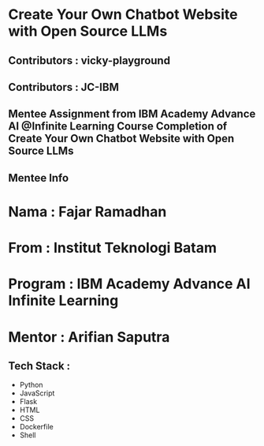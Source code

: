 # Create Your Own Chatbot Website with Open Source LLMs
## Contributors : vicky-playground
## Contributors : JC-IBM

Mentee Assignment from IBM Academy Advance AI @Infinite Learning
Course Completion of Create Your Own Chatbot Website with Open Source LLMs
---

## Mentee Info
# Nama : Fajar Ramadhan
# From : Institut Teknologi Batam
# Program : IBM Academy Advance AI Infinite Learning
# Mentor : Arifian Saputra

## Tech Stack :
- Python
- JavaScript
- Flask
- HTML
- CSS
- Dockerfile
- Shell
